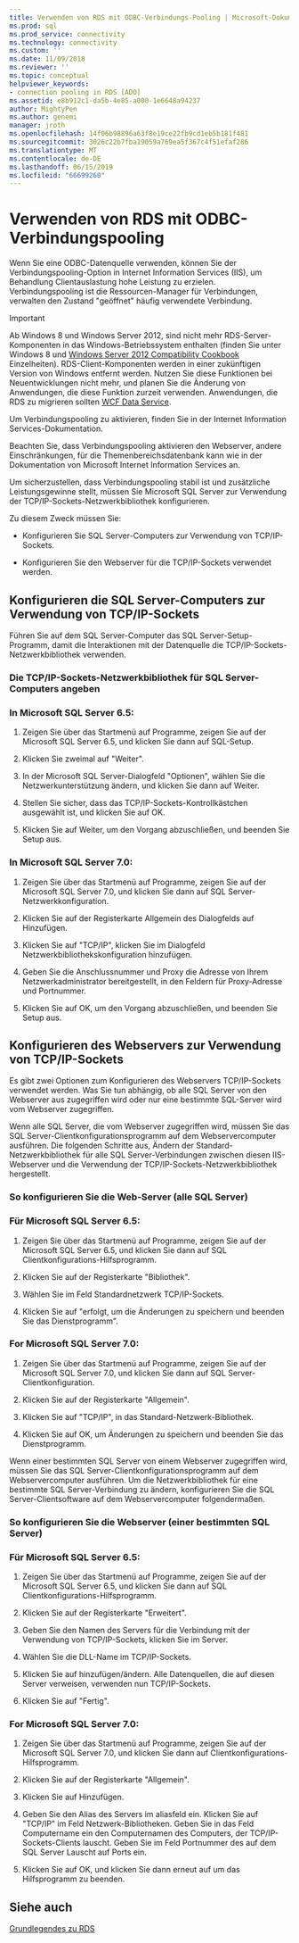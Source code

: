 ```yaml
---
title: Verwenden von RDS mit ODBC-Verbindungs-Pooling | Microsoft-Dokumentation
ms.prod: sql
ms.prod_service: connectivity
ms.technology: connectivity
ms.custom: ''
ms.date: 11/09/2018
ms.reviewer: ''
ms.topic: conceptual
helpviewer_keywords:
- connection pooling in RDS [ADO]
ms.assetid: e8b912c1-da5b-4e85-a000-1e6648a94237
author: MightyPen
ms.author: genemi
manager: jroth
ms.openlocfilehash: 14f06b98896a63f8e19ce22fb9cd1eb5b181f481
ms.sourcegitcommit: 3026c22b7fba19059a769ea5f367c4f51efaf286
ms.translationtype: MT
ms.contentlocale: de-DE
ms.lasthandoff: 06/15/2019
ms.locfileid: "66699260"
---
```

# <a name="using-rds-with-odbc-connection-pooling"></a>Verwenden von RDS mit ODBC-Verbindungspooling
Wenn Sie eine ODBC-Datenquelle verwenden, können Sie der Verbindungspooling-Option in Internet Information Services (IIS), um Behandlung Clientauslastung hohe Leistung zu erzielen. Verbindungspooling ist die Ressourcen-Manager für Verbindungen, verwalten den Zustand "geöffnet" häufig verwendete Verbindung.  
  
> [!IMPORTANT]
>  Ab Windows 8 und Windows Server 2012, sind nicht mehr RDS-Server-Komponenten in das Windows-Betriebssystem enthalten (finden Sie unter Windows 8 und [Windows Server 2012 Compatibility Cookbook](https://www.microsoft.com/download/details.aspx?id=27416) Einzelheiten). RDS-Client-Komponenten werden in einer zukünftigen Version von Windows entfernt werden. Nutzen Sie diese Funktionen bei Neuentwicklungen nicht mehr, und planen Sie die Änderung von Anwendungen, die diese Funktion zurzeit verwenden. Anwendungen, die RDS zu migrieren sollten [WCF Data Service](https://go.microsoft.com/fwlink/?LinkId=199565).  
  
 Um Verbindungspooling zu aktivieren, finden Sie in der Internet Information Services-Dokumentation.  
  
 Beachten Sie, dass Verbindungspooling aktivieren den Webserver, andere Einschränkungen, für die Themenbereichsdatenbank kann wie in der Dokumentation von Microsoft Internet Information Services an.  
  
 Um sicherzustellen, dass Verbindungspooling stabil ist und zusätzliche Leistungsgewinne stellt, müssen Sie Microsoft SQL Server zur Verwendung der TCP/IP-Sockets-Netzwerkbibliothek konfigurieren.  
  
 Zu diesem Zweck müssen Sie:  
  
-   Konfigurieren Sie SQL Server-Computers zur Verwendung von TCP/IP-Sockets.  
  
-   Konfigurieren Sie den Webserver für die TCP/IP-Sockets verwendet werden.  
  
## <a name="configuring-the-sql-server-computer-to-use-tcpip-sockets"></a>Konfigurieren die SQL Server-Computers zur Verwendung von TCP/IP-Sockets  
 Führen Sie auf dem SQL Server-Computer das SQL Server-Setup-Programm, damit die Interaktionen mit der Datenquelle die TCP/IP-Sockets-Netzwerkbibliothek verwenden.  
  
### <a name="to-specify-the-tcpip-socket-network-library-on-the-sql-server-computer"></a>Die TCP/IP-Sockets-Netzwerkbibliothek für SQL Server-Computers angeben  
  
### <a name="in-microsoft-sql-server-65"></a>In Microsoft SQL Server 6.5:  
  
1.  Zeigen Sie über das Startmenü auf Programme, zeigen Sie auf der Microsoft SQL Server 6.5, und klicken Sie dann auf SQL-Setup.  
  
2.  Klicken Sie zweimal auf "Weiter".  
  
3.  In der Microsoft SQL Server-Dialogfeld "Optionen", wählen Sie die Netzwerkunterstützung ändern, und klicken Sie dann auf Weiter.  
  
4.  Stellen Sie sicher, dass das TCP/IP-Sockets-Kontrollkästchen ausgewählt ist, und klicken Sie auf OK.  
  
5.  Klicken Sie auf Weiter, um den Vorgang abzuschließen, und beenden Sie Setup aus.  
  
### <a name="in-microsoft-sql-server-70"></a>In Microsoft SQL Server 7.0:  
  
1.  Zeigen Sie über das Startmenü auf Programme, zeigen Sie auf der Microsoft SQL Server 7.0, und klicken Sie dann auf SQL Server-Netzwerkkonfiguration.  
  
2.  Klicken Sie auf der Registerkarte Allgemein des Dialogfelds auf Hinzufügen.  
  
3.  Klicken Sie auf "TCP/IP", klicken Sie im Dialogfeld Netzwerkbibliothekskonfiguration hinzufügen.  
  
4.  Geben Sie die Anschlussnummer und Proxy die Adresse von Ihrem Netzwerkadministrator bereitgestellt, in den Feldern für Proxy-Adresse und Portnummer.  
  
5.  Klicken Sie auf OK, um den Vorgang abzuschließen, und beenden Sie Setup aus.  
  
## <a name="configuring-the-web-server-to-use-tcpip-sockets"></a>Konfigurieren des Webservers zur Verwendung von TCP/IP-Sockets  
 Es gibt zwei Optionen zum Konfigurieren des Webservers TCP/IP-Sockets verwendet werden. Was Sie tun abhängig, ob alle SQL Server von den Webserver aus zugegriffen wird oder nur eine bestimmte SQL-Server wird vom Webserver zugegriffen.  
  
 Wenn alle SQL Server, die vom Webserver zugegriffen wird, müssen Sie das SQL Server-Clientkonfigurationsprogramm auf dem Webservercomputer ausführen. Die folgenden Schritte aus, Ändern der Standard-Netzwerkbibliothek für alle SQL Server-Verbindungen zwischen diesen IIS-Webserver und die Verwendung der TCP/IP-Sockets-Netzwerkbibliothek hergestellt.  
  
### <a name="to-configure-the-web-server-all-sql-servers"></a>So konfigurieren Sie die Web-Server (alle SQL Server)  
  
### <a name="for-microsoft-sql-server-65"></a>Für Microsoft SQL Server 6.5:  
  
1.  Zeigen Sie über das Startmenü auf Programme, zeigen Sie auf der Microsoft SQL Server 6.5, und klicken Sie dann auf SQL Clientkonfigurations-Hilfsprogramm.  
  
2.  Klicken Sie auf der Registerkarte "Bibliothek".  
  
3.  Wählen Sie im Feld Standardnetzwerk TCP/IP-Sockets.  
  
4.  Klicken Sie auf "erfolgt, um die Änderungen zu speichern und beenden Sie das Dienstprogramm".  
  
### <a name="for-microsoft-sql-server-70"></a>For Microsoft SQL Server 7.0:  
  
1.  Zeigen Sie über das Startmenü auf Programme, zeigen Sie auf der Microsoft SQL Server 7.0, und klicken Sie dann auf SQL Server-Clientkonfiguration.  
  
2.  Klicken Sie auf der Registerkarte "Allgemein".  
  
3.  Klicken Sie auf "TCP/IP", in das Standard-Netzwerk-Bibliothek.  
  
4.  Klicken Sie auf OK, um Änderungen zu speichern und beenden Sie das Dienstprogramm.  
  
 Wenn einer bestimmten SQL Server von einem Webserver zugegriffen wird, müssen Sie das SQL Server-Clientkonfigurationsprogramm auf dem Webservercomputer ausführen. Um die Netzwerkbibliothek für eine bestimmte SQL Server-Verbindung zu ändern, konfigurieren Sie die SQL Server-Clientsoftware auf dem Webservercomputer folgendermaßen.  
  
### <a name="to-configure-the-web-server-a-specific-sql-server"></a>So konfigurieren Sie die Webserver (einer bestimmten SQL Server)  
  
### <a name="for-microsoft-sql-server-65"></a>Für Microsoft SQL Server 6.5:  
  
1.  Zeigen Sie über das Startmenü auf Programme, zeigen Sie auf der Microsoft SQL Server 6.5, und klicken Sie dann auf SQL Clientkonfigurations-Hilfsprogramm.  
  
2.  Klicken Sie auf der Registerkarte "Erweitert".  
  
3.  Geben Sie den Namen des Servers für die Verbindung mit der Verwendung von TCP/IP-Sockets, klicken Sie im Server.  
  
4.  Wählen Sie die DLL-Name im TCP/IP-Sockets.  
  
5.  Klicken Sie auf hinzufügen/ändern. Alle Datenquellen, die auf diesen Server verweisen, verwenden nun TCP/IP-Sockets.  
  
6.  Klicken Sie auf "Fertig".  
  
### <a name="for-microsoft-sql-server-70"></a>For Microsoft SQL Server 7.0:  
  
1.  Zeigen Sie über das Startmenü auf Programme, zeigen Sie auf der Microsoft SQL Server 7.0, und klicken Sie dann auf Clientkonfigurations-Hilfsprogramm.  
  
2.  Klicken Sie auf der Registerkarte "Allgemein".  
  
3.  Klicken Sie auf Hinzufügen.  
  
4.  Geben Sie den Alias des Servers im aliasfeld ein. Klicken Sie auf "TCP/IP" im Feld Netzwerk-Bibliotheken. Geben Sie in das Feld Computername ein den Computernamen des Computers, der TCP/IP-Sockets-Clients lauscht. Geben Sie im Feld Portnummer des auf dem SQL Server Lauscht auf Ports ein.  
  
5.  Klicken Sie auf OK, und klicken Sie dann erneut auf um das Hilfsprogramm zu beenden.  
  
## <a name="see-also"></a>Siehe auch  
 [Grundlegendes zu RDS](../../../ado/guide/remote-data-service/rds-fundamentals.md)






















